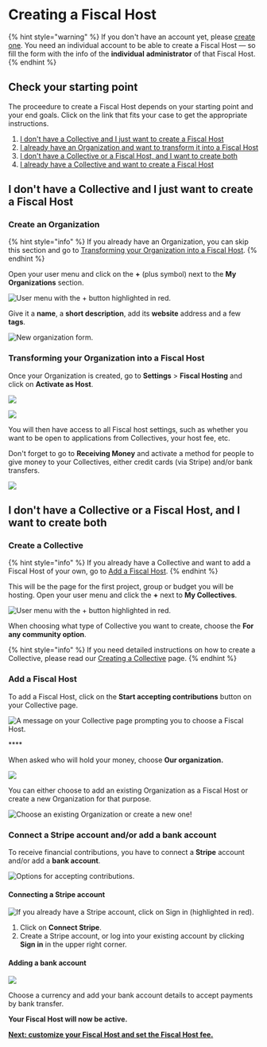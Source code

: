 # Creating a Fiscal Host

{% hint style="warning" %}
If you don't have an account yet, please [create one](https://opencollective.com/create-account). You need an individual account to be able to create a Fiscal Host — so fill the form with the info of the **individual** **administrator** of that Fiscal Host.
{% endhint %}

## Check your starting point

The proceedure to create a Fiscal Host depends on your starting point and your end goals. Click on the link that fits your case to get the appropriate instructions.

1. [I don't have a Collective and I just want to create a Fiscal Host](create-a-fiscal-host.md#i-dont-have-a-collective-and-i-just-want-to-create-a-fiscal-host)
2. [I already have an Organization and want to transform it into a Fiscal Host](create-a-fiscal-host.md#transforming-your-organization-into-a-fiscal-host)
3. [I don't have a Collective or a Fiscal Host, and I want to create both](create-a-fiscal-host.md#i-dont-have-a-collective-or-a-fiscal-host-and-i-want-to-create-both)
4. [I already have a Collective and want to create a Fiscal Host](create-a-fiscal-host.md#add-a-fiscal-host)

## I don't have a Collective and I just want to create a Fiscal Host

### Create an Organization

{% hint style="info" %}
If you already have an Organization, you can skip this section and go to [Transforming your Organization into a Fiscal Host](create-a-fiscal-host.md#transforming-your-organization-into-a-fiscal-host).
{% endhint %}

Open your user menu and click on the **+** \(plus symbol\) next to the **My Organizations** section.

![User menu with the + button highlighted in red.](../.gitbook/assets/fiscal-host_create-a-fiscal-host_create-organization_2020-09-27.png)

Give it a **name**, a **short description**, add its **website** address and a few **tags**.

![New organization form.](../.gitbook/assets/fiscal-host_create-a-fiscal-host_create-organization-form_2020-09-22.png)

### Transforming your Organization into a Fiscal Host

Once your Organization is created, go to **Settings** &gt; **Fiscal Hosting** and click on **Activate as Host**.

![](../.gitbook/assets/screen-shot-2020-08-28-at-10.46.31-am.png)

![](../.gitbook/assets/screen-shot-2020-08-28-at-10.46.19-am.png)

You will then have access to all Fiscal host settings, such as whether you want to be open to applications from Collectives, your host fee, etc.

Don't forget to go to **Receiving Money** and activate a method for people to give money to your Collectives, either credit cards \(via Stripe\) and/or bank transfers.

![](../.gitbook/assets/screen-shot-2020-08-28-at-10.52.14-am.png)

## I don't have a Collective or a Fiscal Host, and I want to create both

### **Create a Collective**

{% hint style="info" %}
If you already have a Collective and want to add a Fiscal Host of your own, go to [Add a Fiscal Host](create-a-fiscal-host.md#add-a-fiscal-host).
{% endhint %}

This will be the page for the first project, group or budget you will be hosting. Open your user menu and click the **+** next to **My Collectives**. 

![User menu with the + button highlighted in red.](../.gitbook/assets/fiscal-host_create-a-fiscal-host_create-a-collective_2020-09-27.png)

When choosing what type of Collective you want to create, choose the **For any community option**.

{% hint style="info" %}
If you need detailed instructions on how to create a Collective, please read our [Creating a Collective](../collectives/create-collective.md) page.
{% endhint %}

### **Add a Fiscal Host**

To add a Fiscal Host,  click on the **Start accepting contributions** button on your Collective page.



![A message on your Collective page prompting you to choose a Fiscal Host.](../.gitbook/assets/screen-shot-2020-08-28-at-10.38.52-am.png)

\*\*\*\*

When asked who will hold your money, choose **Our organization.**

![](../.gitbook/assets/fiscal-host_create-a-fiscal-host_who-will-hold-money_2020-09-27.png)

You can either choose to add an existing Organization as a Fiscal Host or create a new Organization for that purpose.

![Choose an existing Organization or create a new one!](../.gitbook/assets/fiscal-host_create-a-fiscal-host_add-organization_2020-09-27.png)

### **Connect a Stripe account and/or add a bank account**

To receive financial contributions, you have to connect a **Stripe** account and/or add a **bank account**.

![Options for accepting contributions.](../.gitbook/assets/fiscal-host_create-a-fiscal-host_accept-financial-contributions_2020-09-27.png)

####  Connecting a Stripe account

![If you already have a Stripe account, click on Sign in \(highlighted in red\).](../.gitbook/assets/fiscal-host_create-a-fiscal-host_stripe-connection_2020-09-27.png)

1. Click on **Connect Stripe**. 
2. Create a Stripe account, or log into your existing account by clicking **Sign in** in the upper right corner. 

#### Adding a bank account

![](../.gitbook/assets/fiscal-host_create-a-fiscal-host_bank-account_2020-09-27.png)

Choose a currency and add your bank account details to accept payments by bank transfer.

**Your Fiscal Host will now be active.**

[**Next: customize your Fiscal Host and set the Fiscal Host fee.**](fiscal-host-settings/)

